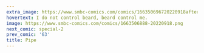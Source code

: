 ```yaml
---
extra_image: https://www.smbc-comics.com/comics/166350696720220918after.png
hovertext: I do not control beard, beard control me.
image: https://www.smbc-comics.com/comics/1663506888-20220918.png
next_comic: special-2
prev_comic: '63'
title: Pipe
---
```


